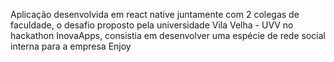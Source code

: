 Aplicação desenvolvida em react native juntamente com 2 colegas de faculdade, o desafio proposto pela universidade Vila Velha - UVV no hackathon InovaApps, consistia em desenvolver uma espécie de rede social interna para a empresa Enjoy
